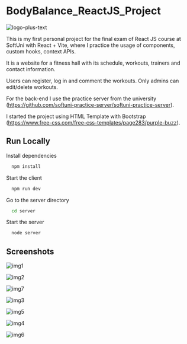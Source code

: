# BodyBalance_ReactJS_Project

![logo-plus-text](https://github.com/user-attachments/assets/fc52afcc-2961-48e7-8b8f-3ce396499f8d)

This is my first personal project for the final exam of React JS course at SoftUni with React + Vite, where I practice the usage of components, custom hooks, context APIs.

It is a website for a fitness hall with its schedule, workouts, trainers and contact information.

Users can register, log in and comment the workouts. Only admins can edit/delete workouts.

For the back-end I use the practice server from the university (https://github.com/softuni-practice-server/softuni-practice-server).

I started the project using HTML Template with Bootstrap (https://www.free-css.com/free-css-templates/page283/purple-buzz).


## Run Locally


Install dependencies

```bash
  npm install
```

Start the client

```bash
  npm run dev
```


Go to the server directory

```bash
  cd server
```

Start the server

```bash
  node server
```


## Screenshots
![img1](https://github.com/user-attachments/assets/52d3aa67-bb63-4add-b0d2-b2f0f3e8094a)

![img2](https://github.com/user-attachments/assets/8cff7f80-a6b2-487b-8cdc-3d711db145c9)

![img7](https://github.com/user-attachments/assets/f1087ae8-89fe-4901-bfcb-5612c04e8775)

![img3](https://github.com/user-attachments/assets/ebed2045-18ef-4ed9-8928-5a798ab41153)

![img5](https://github.com/user-attachments/assets/636bbd43-a9ec-4de2-9349-da780dccf634)

![img4](https://github.com/user-attachments/assets/9d70de23-9db7-4b42-bb84-94e71206a105)

![img6](https://github.com/user-attachments/assets/aee43b31-0229-496b-9700-5c63b9511147)

